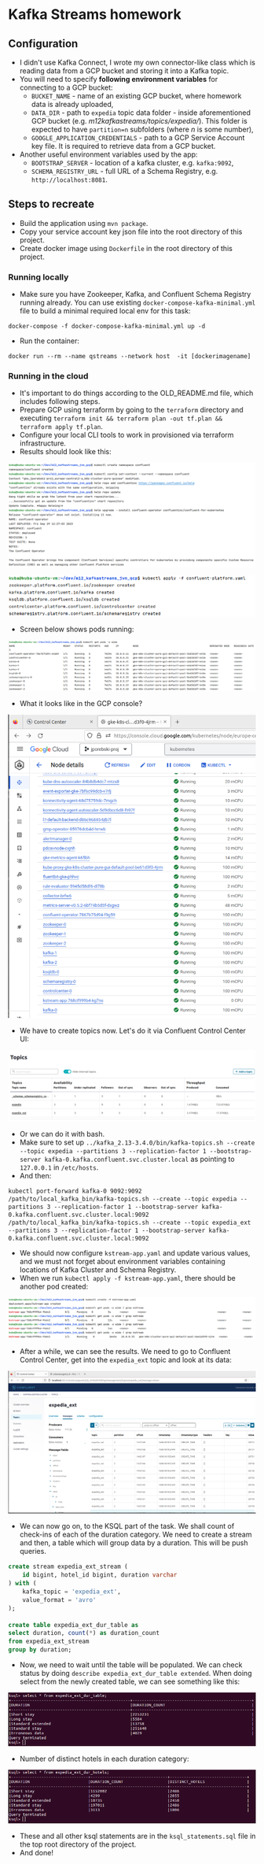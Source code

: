 # Kafka Streams homework

## Configuration
* I didn't use Kafka Connect, I wrote my own connector-like class which is reading data from a GCP bucket and storing it into a Kafka topic.
* You will need to specify __following environment variables__ for connecting to a GCP bucket:
  * `BUCKET_NAME` - name of an existing GCP bucket, where homework data is already uploaded,
  * `DATA_DIR` - path to `expedia` topic data folder - inside aforementioned GCP bucket (e.g. _m12kafkastreams/topics/expedia/_). This folder is expected to have `partition=n` subfolders (where _n_ is some number),
  * `GOOGLE_APPLICATION_CREDENTIALS` - path to a GCP Service Account key file. It is required to retrieve data from a GCP bucket.
* Another useful environment variables used by the app:
  * `BOOTSTRAP_SERVER` - location of a kafka cluster, e.g. `kafka:9092`,
  * `SCHEMA_REGISTRY_URL` - full URL of a Schema Registry, e.g. `http://localhost:8081`.

## Steps to recreate
* Build the application using `mvn package`.
* Copy your service account key json file into the root directory of this project.
* Create docker image using `Dockerfile` in the root directory of this project.

### Running locally
* Make sure you have Zookeeper, Kafka, and Confluent Schema Registry running already. You can use existing `docker-compose-kafka-minimal.yml` file to build a minimal required local env for this task:
```
docker-compose -f docker-compose-kafka-minimal.yml up -d
```
* Run the container:
``` 
docker run --rm --name qstreams --network host  -it [dockerimagename]
```

### Running in the cloud
* It's important to do things according to the OLD_README.md file, which includes following steps.
* Prepare GCP using terraform by going to the `terraform` directory and executing `terraform init && terraform plan -out tf.plan && terraform apply tf.plan`.
* Configure your local CLI tools to work in provisioned via terraform infrastructure.
* Results should look like this:

![](docs/kubectl_prepare.png)

![](docs/kubectl_apply_results.png)

* Screen below shows pods running:

![](docs/kubectl_get_pods_results.png)

* What it looks like in the GCP console?

![](docs/pods_in_the_cloud.png)

* We have to create topics now. Let's do it via Confluent Control Center UI:

![](docs/kafka_topics.png)

* Or we can do it with bash. 
* Make sure to set up `../kafka_2.13-3.4.0/bin/kafka-topics.sh --create --topic expedia --partitions 3 --replication-factor 1 --bootstrap-server kafka-0.kafka.confluent.svc.cluster.local` as pointing to `127.0.0.1` in `/etc/hosts`.
* And then:
```
kubectl port-forward kafka-0 9092:9092
/path/to/local_kafka_bin/kafka-topics.sh --create --topic expedia --partitions 3 --replication-factor 1 --bootstrap-server kafka-0.kafka.confluent.svc.cluster.local:9092
/path/to/local_kafka_bin/kafka-topics.sh --create --topic expedia_ext --partitions 3 --replication-factor 1 --bootstrap-server kafka-0.kafka.confluent.svc.cluster.local:9092
```

* We should now configure `kstream-app.yaml` and update various values, 
    and we must not forget about environment variables containing locations of Kafka Cluster and Schema Registry.
* When we run `kubectl apply -f kstream-app.yaml`, there should be another pod created:

![](docs/kstream_app_running.png)

* After a while, we can see the results. We need to go to Confluent Control Center, get into the `expedia_ext` topic and look at its data:

![](docs/expedia_ext_results.png)

* We can now go on, to the KSQL part of the task. We shall count of check-ins of each of the duration category. We need to create a stream and then, a table which will group data by a duration. 
This will be push queries.
```sql
create stream expedia_ext_stream (
    id bigint, hotel_id bigint, duration varchar
) with (
    kafka_topic = 'expedia_ext',
    value_format = 'avro'
);

create table expedia_ext_dur_table as
select duration, count(*) as duration_count
from expedia_ext_stream
group by duration;
```

* Now, we need to wait until the table will be populated. We can check status by doing `describe expedia_ext_dur_table extended`.
When doing select from the newly created table, we can see something like this:

![](docs/expedia_ext_dur_table.png)

* Number of distinct hotels in each duration category:

![](docs/expedia_ext_dur_distinct.png)

* These and all other ksql statements are in the `ksql_statements.sql` file in the top root directory of the project.
* And done!
